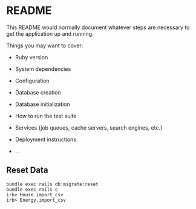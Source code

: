 # README

This README would normally document whatever steps are necessary to get the
application up and running.

Things you may want to cover:

* Ruby version

* System dependencies

* Configuration

* Database creation

* Database initialization

* How to run the test suite

* Services (job queues, cache servers, search engines, etc.)

* Deployment instructions

* ...

## Reset Data

```
bundle exec rails db:migrate:reset
bundle exec rails c
irb> House.import_csv
irb> Energy.import_csv
```
